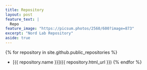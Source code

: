 ```yaml
---
title: Repository
layout: post
feature_text: |
  Repo
feature_image: "https://picsum.photos/2560/600?image=873"
excerpt: "Nord Lab Repository"
aside: true
---
```

{% for repository in site.github.public_repositories %}
  * [{{ repository.name }}]({{ repository.html_url }})
{% endfor %}

